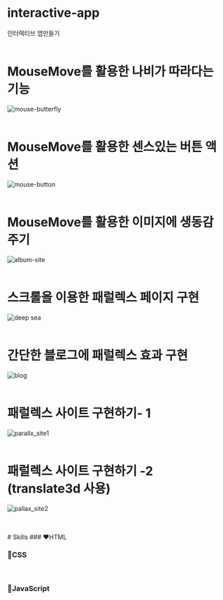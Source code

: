 # interactive-app
인터렉티브 앱만들기
<br> 
<br>
 
# MouseMove를 활용한 나비가 따라다는 기능
![mouse-butterfly](https://github.com/oridori2705/interactive-app/assets/90139306/96f6a586-500f-4c78-88ec-608b4c29e97a)
<br>
<br>
# MouseMove를 활용한 센스있는 버튼 액션
![mouse-button](https://github.com/oridori2705/interactive-app/assets/90139306/32e50448-8a7d-415a-8d93-bdc724469a66)
<br>
<br>

# MouseMove를 활용한 이미지에 생동감 주기
![album-site](https://github.com/oridori2705/interactive-app/assets/90139306/b897271e-801f-4971-8606-1f0df43bee7d)
<br>
<br>

# 스크롤을 이용한 패럴렉스 페이지 구현
![deep sea](https://github.com/oridori2705/interactive-app/assets/90139306/5d548785-f252-490d-98bc-cb4613fd69cf)
<br>
<br>

# 간단한 블로그에 패럴렉스 효과 구현
![blog](https://github.com/oridori2705/interactive-app/assets/90139306/3adf218b-f90e-44c3-9b0a-81b4fb42255f)
<br>
<br>

# 패럴렉스 사이트 구현하기- 1
![parallx_site1](https://github.com/oridori2705/interactive-app/assets/90139306/636f1341-62de-4328-9e56-cb739c17a994)
<br>
<br>
# 패럴렉스 사이트 구현하기 -2 (translate3d 사용)
![pallax_site2](https://github.com/oridori2705/interactive-app/assets/90139306/9456ec4d-8af4-440a-972a-dbbae1112686)

<br>
<br>
# Skills
### ❤HTML
<br>

### 🧡CSS
<br>

### 💛JavaScript
<br>
